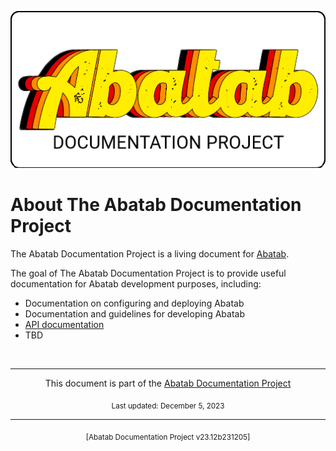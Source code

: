<!-- This header should be at the top of every Abatab Documentation Project page -->
<div align="center">

![](.github/resources/images/logos/abatab-documentation-project-logo.png)

</div>

# About The Abatab Documentation Project

The Abatab Documentation Project is a living document for [Abatab](https://github.com/spectrum-health-systems/Abatab).

The goal of The Abatab Documentation Project is to provide useful documentation for Abatab development purposes, including:

- Documentation on configuring and deploying Abatab
- Documentation and guidelines for developing Abatab
- [API documentation](https://spectrum-health-systems.github.io/Abatab/)
- TBD

<!-- This footer should be at the bottom of every Abatab Documentation Project page -->
<br>

***

<div align="center">

This document is part of the
[Abatab Documentation Project](/README.md)<br>
	
<sub>
Last updated: December 5, 2023<br>
</sub>
</div>

<!-- This footer should be at the bottom of the main Abatab Documentation Project page -->
***

<div align="center">
<sub>
[Abatab Documentation Project v23.12b231205]
</sub>
</div>
